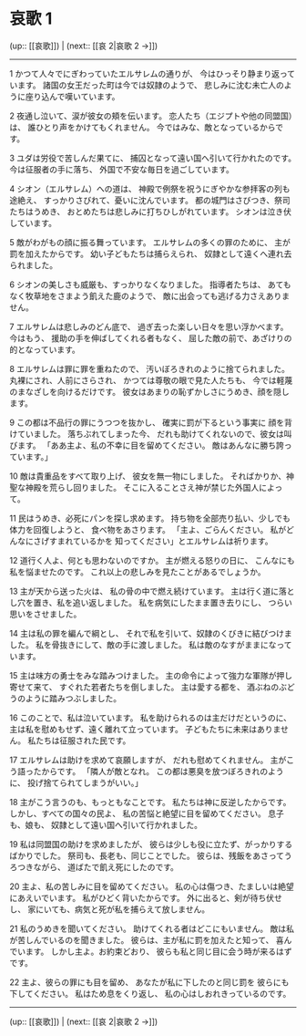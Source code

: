 # 哀歌 1

(up:: [[哀歌]]) | (next:: [[哀 2|哀歌 2 →]])

***


1 かつて人々でにぎわっていたエルサレムの通りが、 今はひっそり静まり返っています。 諸国の女王だった町は今では奴隷のようで、 悲しみに沈む未亡人のように座り込んで嘆いています。 

2 夜通し泣いて、涙が彼女の頬を伝います。 恋人たち（エジプトや他の同盟国）は、 誰ひとり声をかけてもくれません。 今ではみな、敵となっているからです。 

3 ユダは労役で苦しんだ果てに、 捕囚となって遠い国へ引いて行かれたのです。 今は征服者の手に落ち、 外国で不安な毎日を過ごしています。 

4 シオン（エルサレム）への道は、 神殿で例祭を祝うにぎやかな参拝客の列も途絶え、 すっかりさびれて、憂いに沈んでいます。 都の城門はさびつき、祭司たちはうめき、 おとめたちは悲しみに打ちひしがれています。 シオンは泣き伏しています。 

5 敵がわがもの顔に振る舞っています。 エルサレムの多くの罪のために、 主が罰を加えたからです。 幼い子どもたちは捕らえられ、 奴隷として遠くへ連れ去られました。 

6 シオンの美しさも威厳も、すっかりなくなりました。 指導者たちは、 あてもなく牧草地をさまよう飢えた鹿のようで、 敵に出会っても逃げる力さえありません。 

7 エルサレムは悲しみのどん底で、 過ぎ去った楽しい日々を思い浮かべます。 今はもう、 援助の手を伸ばしてくれる者もなく、 屈した敵の前で、あざけりの的となっています。 

8 エルサレムは罪に罪を重ねたので、 汚いぼろきれのように捨てられました。 丸裸にされ、人前にさらされ、 かつては尊敬の眼で見た人たちも、 今では軽蔑のまなざしを向けるだけです。 彼女はあまりの恥ずかしさにうめき、顔を隠します。 

9 この都は不品行の罪にうつつを抜かし、 確実に罰が下るという事実に 顔を背けていました。 落ちぶれてしまった今、 だれも助けてくれないので、彼女は叫びます。 「ああ主よ、私の不幸に目を留めてください。 敵はあんなに勝ち誇っています。」 

10 敵は貴重品をすべて取り上げ、 彼女を無一物にしました。 そればかりか、神聖な神殿を荒らし回りました。 そこに入ることさえ神が禁じた外国人によって。 

11 民はうめき、必死にパンを探し求めます。 持ち物を全部売り払い、少しでも体力を回復しようと、 食べ物をあさります。 「主よ、ごらんください。 私がどんなにさげすまれているかを 知ってください」とエルサレムは祈ります。 

12 道行く人よ、何とも思わないのですか。 主が燃える怒りの日に、 こんなにも私を悩ませたのです。 これ以上の悲しみを見たことがあるでしょうか。 

13 主が天から送った火は、 私の骨の中で燃え続けています。 主は行く道に落とし穴を置き、私を追い返しました。 私を病気にしたまま置き去りにし、 つらい思いをさせました。 

14 主は私の罪を編んで綱とし、 それで私を引いて、奴隷のくびきに結びつけました。 私を骨抜きにして、敵の手に渡しました。 私は敵のなすがままになっています。 

15 主は味方の勇士をみな踏みつけました。 主の命令によって強力な軍隊が押し寄せて来て、 すぐれた若者たちを倒しました。 主は愛する都を、 酒ぶねのぶどうのように踏みつぶしました。 

16 このことで、私は泣いています。 私を助けられるのは主だけだというのに、 主は私を慰めもせず、遠く離れて立っています。 子どもたちに未来はありません。 私たちは征服された民です。 

17 エルサレムは助けを求めて哀願しますが、 だれも慰めてくれません。 主がこう語ったからです。 「隣人が敵となれ。 この都は悪臭を放つぼろきれのように、 投げ捨てられてしまうがいい。」 

18 主がこう言うのも、もっともなことです。 私たちは神に反逆したからです。 しかし、すべての国々の民よ、 私の苦悩と絶望に目を留めてください。 息子も、娘も、 奴隷として遠い国へ引いて行かれました。 

19 私は同盟国の助けを求めましたが、 彼らは少しも役に立たず、がっかりするばかりでした。 祭司も、長老も、同じことでした。 彼らは、残飯をあさってうろつきながら、 道ばたで飢え死にしたのです。 

20 主よ、私の苦しみに目を留めてください。 私の心は傷つき、たましいは絶望にあえいでいます。 私がひどく背いたからです。 外に出ると、剣が待ち伏せし、 家にいても、病気と死が私を捕らえて放しません。 

21 私のうめきを聞いてください。 助けてくれる者はどこにもいません。 敵は私が苦しんでいるのを聞きました。 彼らは、主が私に罰を加えたと知って、 喜んでいます。 しかし主よ。お約束どおり、 彼らも私と同じ目に会う時が来るはずです。 

22 主よ、彼らの罪にも目を留め、 あなたが私に下したのと同じ罰を 彼らにも下してください。 私はため息をくり返し、 私の心はしおれきっているのです。

***

(up:: [[哀歌]]) | (next:: [[哀 2|哀歌 2 →]])
